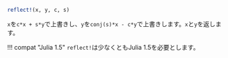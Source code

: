 ```julia
reflect!(x, y, c, s)
```

`x`を`c*x + s*y`で上書きし、`y`を`conj(s)*x - c*y`で上書きします。`x`と`y`を返します。

!!! compat "Julia 1.5"
    `reflect!`は少なくともJulia 1.5を必要とします。


